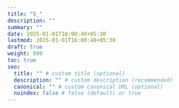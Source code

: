 ```yaml
---
title: "5_"
description: ""
summary: ""
date: 2025-01-01T16:00:48+05:30
lastmod: 2025-01-01T16:00:48+05:30
draft: true
weight: 999
toc: true
seo:
  title: "" # custom title (optional)
  description: "" # custom description (recommended)
  canonical: "" # custom canonical URL (optional)
  noindex: false # false (default) or true
---
```


